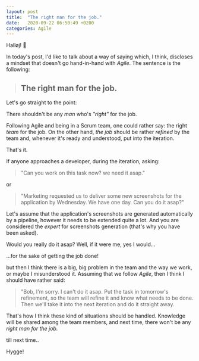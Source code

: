 ```yaml
---
layout: post
title:  "The right man for the job."
date:   2020-09-22 06:50:49 +0200
categories: Agile
---
```


Halløj! 👋

In today's post, I'd like to talk about a way of saying which, I think, discloses a mindset that doesn't go hand-in-hand with *Agile*.
The sentence is the following:

> ## The right man for the job.

Let's go straight to the point:

There shouldn't be any *man* who's *"right"* for the job.

Following Agile and being in a Scrum team, one could rather say: the right *team* for the job. 
On the other hand, *the job* should be rather *refined* by the team and, whenever it's ready and understood, put into the iteration.

That's it.

If anyone approaches a developer, during the iteration, asking:
> "Can you work on this task now? we need it asap."

or

> "Marketing requested us to deliver some new screenshots for the application by Wednesday. We have one day. Can you do it asap?"

Let's assume that the application's screenshots are generated automatically by a pipeline, however it needs to be extended quite a lot. And you are considered the *expert* for screenshots generation (that's why you have been asked).

Would you really do it asap? Well, if it were me, yes I would...

...for the sake of getting the job done!

but then I think there is a big, big problem in the team and the way we work, or maybe I misunderstood it. Assuming that we follow *Agile*, then I think I should have rather said:

> "Bob, I'm sorry. I can't do it asap. Put the task in tomorrow's refinement, so the team will refine it and know what needs to be done. Then we'll take it into the next iteration and do it straight away.

That's how I think these kind of situations should be handled. Knowledge will be shared among the team members, and next time, there won't be any *right man for the job.*

till next time.. 

Hygge!
